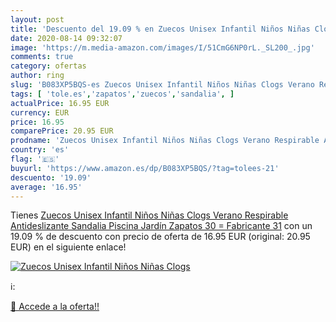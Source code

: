 ```yaml
---
layout: post
title: 'Descuento del 19.09 % en Zuecos Unisex Infantil Niños Niñas Clogs'
date: 2020-08-14 09:32:07
image: 'https://m.media-amazon.com/images/I/51CmG6NP0rL._SL200_.jpg'
comments: true
category: ofertas
author: ring
slug: 'B083XP5BQS-es Zuecos Unisex Infantil Niños Niñas Clogs Verano Respirable...'
tags: [ 'tole.es','zapatos','zuecos','sandalia', ]
actualPrice: 16.95 EUR
currency: EUR
price: 16.95
comparePrice: 20.95 EUR
prodname: 'Zuecos Unisex Infantil Niños Niñas Clogs Verano Respirable Antideslizante Sandalia Piscina Jardín Zapatos 30 = Fabricante 31'
country: 'es'
flag: '🇪🇸'
buyurl: 'https://www.amazon.es/dp/B083XP5BQS/?tag=tolees-21'
descuento: '19.09'
average: '16.95'
---
```


Tienes [Zuecos Unisex Infantil Niños Niñas Clogs Verano Respirable Antideslizante Sandalia Piscina Jardín Zapatos 30 = Fabricante 31](https://www.amazon.es/dp/B083XP5BQS/?tag=tolees-21) con un 19.09 % de descuento con precio de oferta de 16.95 EUR (original: 20.95 EUR) en el siguiente enlace!

[![Zuecos Unisex Infantil Niños Niñas Clogs](https://m.media-amazon.com/images/I/51CmG6NP0rL._SL200_.jpg)](https://www.amazon.es/dp/B083XP5BQS/?tag=tolees-21)

ℹ️:


[🛒 Accede a la oferta!!](https://www.amazon.es/dp/B083XP5BQS/?tag=tolees-21)
